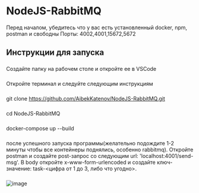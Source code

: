 # NodeJS-RabbitMQ
Перед началом, убедитесь что у вас есть установленный docker, npm, postman и свободны Порты: 4002,4001,15672,5672
## Инструкции для запуска

###
Создайте папку на рабочем столе и откройте ее в VSCode
###
Откройте терминал и следуйте следующим инструкциям
###
git clone https://github.com/AibekKatenov/NodeJS-RabbitMQ.git
###
cd NodeJS-RabbitMQ
###
docker-compose up --build
###
после успешного запуска программы(желательно подождите 1-2 минуты чтобы все контейнеры поднялись, особенно rabbitmq). 
Откройте postman и создайте post-запрос со следующим url: 'localhost:4001/send-msg'. В body откройте x-www-form-urlencoded
и создайте ключ-значение: task-<цифра от 1 до 3, либо что угодно>.
###
![image](https://github.com/AibekKatenov/NodeJS-RabbitMQ/assets/98681629/2fc6c64a-711e-4f27-aa33-cafafad397f5)
